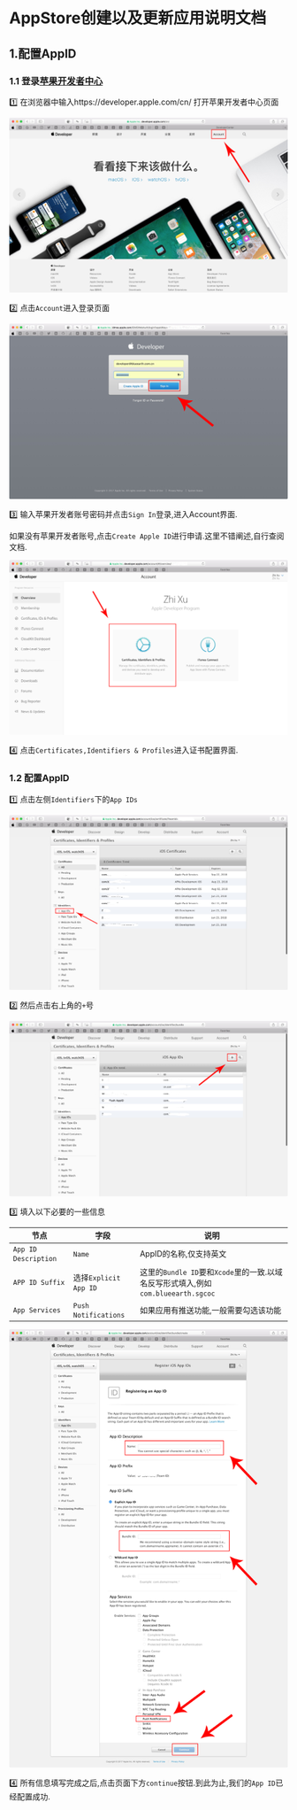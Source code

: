 # AppStore创建以及更新应用说明文档

## 1.配置AppID

### 1.1 登录[苹果开发者中心](https://developer.apple.com/cn/)

:one: 在浏览器中输入https://developer.apple.com/cn/ 打开苹果开发者中心页面

![苹果开发者中心](01.png)

:two: 点击`Account`进入登录页面

![登录页面](02.png)

:three: 输入苹果开发者账号密码并点击`Sign In`登录,进入Account界面.

如果没有苹果开发者账号,点击`Create Apple ID`进行申请.这里不错阐述,自行查阅文档.

![Account](03.png)

:four: 点击`Certificates,Identifiers & Profiles`进入证书配置界面.

### 1.2 配置AppID
:one: 点击左侧`Identifiers`下的`App IDs`

![App IDs](04.png)

:two: 然后点击右上角的`+`号

![new](05.png)

:three: 填入以下必要的一些信息

| 节点 | 字段 | 说明 |
|---|---|---|
|`App ID Description`|`Name`|AppID的名称,仅支持英文|
|`APP ID Suffix`|选择`Explicit App ID`|这里的`Bundle ID`要和`Xcode`里的一致.以域名反写形式填入,例如`com.blueearth.sgcoc`|
|`App Services`|`Push Notifications`|如果应用有推送功能,一般需要勾选该功能|

![Account](06.png)

:four: 所有信息填写完成之后,点击页面下方`continue`按钮.到此为止,我们的`App ID`已经配置成功.
